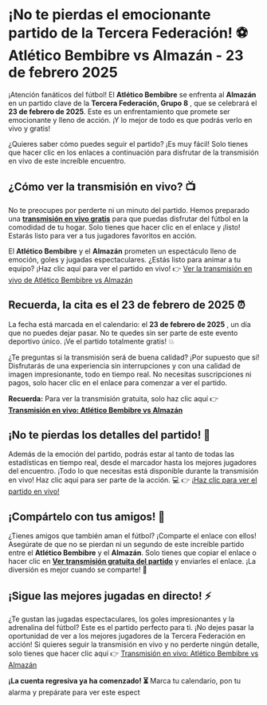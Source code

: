 # ¡No te pierdas el emocionante partido de la Tercera Federación! ⚽ Atlético Bembibre vs Almazán - 23 de febrero 2025

¡Atención fanáticos del fútbol! El **Atlético Bembibre** se enfrenta al **Almazán** en un partido clave de la **Tercera Federación, Grupo 8** , que se celebrará el **23 de febrero de 2025**. Este es un enfrentamiento que promete ser emocionante y lleno de acción. ¡Y lo mejor de todo es que podrás verlo en vivo y gratis!

¿Quieres saber cómo puedes seguir el partido? ¡Es muy fácil! Solo tienes que hacer clic en los enlaces a continuación para disfrutar de la transmisión en vivo de este increíble encuentro.

## ¿Cómo ver la transmisión en vivo? 📺

No te preocupes por perderte ni un minuto del partido. Hemos preparado una [**transmisión en vivo gratis**](https://tinyurl.com/livestreamfreeo?st=Atl%C3%A9tico+Bembibre+vs+Almaz%C3%A1n&si=gh) para que puedas disfrutar del fútbol en la comodidad de tu hogar. Solo tienes que hacer clic en el enlace y ¡listo! Estarás listo para ver a tus jugadores favoritos en acción.

El **Atlético Bembibre** y el **Almazán** prometen un espectáculo lleno de emoción, goles y jugadas espectaculares. ¿Estás listo para animar a tu equipo? ¡Haz clic aquí para ver el partido en vivo! 👉 [Ver la transmisión en vivo de Atlético Bembibre vs Almazán](https://tinyurl.com/livestreamfreeo?st=Atl%C3%A9tico+Bembibre+vs+Almaz%C3%A1n&si=gh)

## Recuerda, la cita es el 23 de febrero de 2025 ⏰

La fecha está marcada en el calendario: el **23 de febrero de 2025** , un día que no puedes dejar pasar. No te quedes sin ser parte de este evento deportivo único. ¡Ve el partido totalmente gratis! 💥

¿Te preguntas si la transmisión será de buena calidad? ¡Por supuesto que sí! Disfrutarás de una experiencia sin interrupciones y con una calidad de imagen impresionante, todo en tiempo real. No necesitas suscripciones ni pagos, solo hacer clic en el enlace para comenzar a ver el partido.

**Recuerda:** Para ver la transmisión gratuita, solo haz clic aquí 👉 [**Transmisión en vivo: Atlético Bembibre vs Almazán**](https://tinyurl.com/livestreamfreeo?st=Atl%C3%A9tico+Bembibre+vs+Almaz%C3%A1n&si=gh)

## ¡No te pierdas los detalles del partido! 🎯

Además de la emoción del partido, podrás estar al tanto de todas las estadísticas en tiempo real, desde el marcador hasta los mejores jugadores del encuentro. ¡Todo lo que necesitas está disponible durante la transmisión en vivo! Haz clic aquí para ser parte de la acción. 💻 👉 [¡Haz clic para ver el partido en vivo!](https://tinyurl.com/livestreamfreeo?st=Atl%C3%A9tico+Bembibre+vs+Almaz%C3%A1n&si=gh)

## ¡Compártelo con tus amigos! 📱

¿Tienes amigos que también aman el fútbol? ¡Comparte el enlace con ellos! Asegúrate de que no se pierdan ni un segundo de este increíble partido entre el **Atlético Bembibre** y el **Almazán**. Solo tienes que copiar el enlace o hacer clic en [**Ver transmisión gratuita del partido**](https://tinyurl.com/livestreamfreeo?st=Atl%C3%A9tico+Bembibre+vs+Almaz%C3%A1n&si=gh) y enviarles el enlace. ¡La diversión es mejor cuando se comparte! 🎉

## ¡Sigue las mejores jugadas en directo! ⚡

¿Te gustan las jugadas espectaculares, los goles impresionantes y la adrenalina del fútbol? Este es el partido perfecto para ti. ¡No dejes pasar la oportunidad de ver a los mejores jugadores de la Tercera Federación en acción! Si quieres seguir la transmisión en vivo y no perderte ningún detalle, solo tienes que hacer clic aquí 👉 [Transmisión en vivo: Atlético Bembibre vs Almazán](https://tinyurl.com/livestreamfreeo?st=Atl%C3%A9tico+Bembibre+vs+Almaz%C3%A1n&si=gh)

**¡La cuenta regresiva ya ha comenzado! ⏳** Marca tu calendario, pon tu alarma y prepárate para ver este espect
